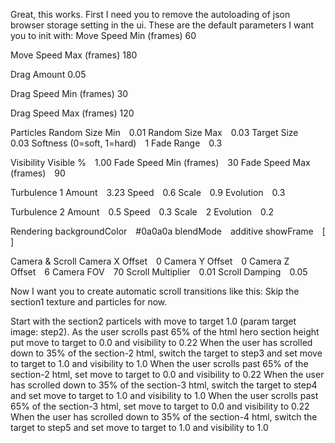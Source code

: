 Great, this works. First I need you to remove the autoloading of json browser storage setting in the ui.
These are the default parameters I want you to init with:
Move Speed Min (frames)
60

Move Speed Max (frames)
180

Drag Amount
0.05

Drag Speed Min (frames)
30

Drag Speed Max (frames)
120

Particles
Random Size Min 0.01
Random Size Max 0.03
Target Size 0.03
Softness (0=soft, 1=hard) 1
Fade Range 0.3

Visibility
Visible % 1.00
Fade Speed Min (frames) 30
Fade Speed Max (frames) 90

Turbulence 1
Amount 3.23
Speed 0.6
Scale 0.9
Evolution 0.3

Turbulence 2
Amount 0.5
Speed 0.3
Scale 2
Evolution 0.2

Rendering
backgroundColor #0a0a0a
blendMode additive
showFrame [ ]

Camera & Scroll
Camera X Offset 0
Camera Y Offset 0
Camera Z Offset 6
Camera FOV 70
Scroll Multiplier 0.01
Scroll Damping 0.05

Now I want you to create automatic scroll transitions like this:
Skip the section1 texture and particles for now.

Start with the section2 particels with move to target 1.0 (param target image: step2).
As the user scrolls past 65% of the html hero section height put move to target to 0.0 and visibility to 0.22
When the user has scrolled down to 35% of the section-2 html, switch the target to step3 and set move to target to 1.0 and visibility to 1.0
When the user scrolls past 65% of the section-2 html, set move to target to 0.0 and visibility to 0.22
When the user has scrolled down to 35% of the section-3 html, switch the target to step4 and set move to target to 1.0 and visibility to 1.0
When the user scrolls past 65% of the section-3 html, set move to target to 0.0 and visibility to 0.22
When the user has scrolled down to 35% of the section-4 html, switch the target to step5 and set move to target to 1.0 and visibility to 1.0
